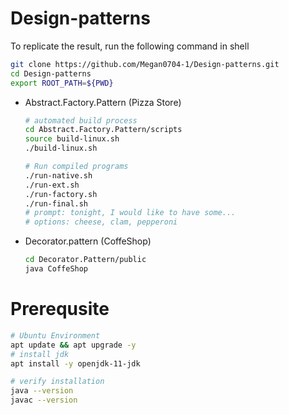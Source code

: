 # Design-patterns

To replicate the result, run the following command in shell
```bash
git clone https://github.com/Megan0704-1/Design-patterns.git
cd Design-patterns
export ROOT_PATH=${PWD}
```

- Abstract.Factory.Pattern (Pizza Store)
    ```bash
    # automated build process
    cd Abstract.Factory.Pattern/scripts
    source build-linux.sh
    ./build-linux.sh

    # Run compiled programs
    ./run-native.sh
    ./run-ext.sh
    ./run-factory.sh
    ./run-final.sh
    # prompt: tonight, I would like to have some...
    # options: cheese, clam, pepperoni
    ```
- Decorator.pattern (CoffeShop)
    ```bash
    cd Decorator.Pattern/public
    java CoffeShop
    ```

# Prerequsite
```bash
# Ubuntu Environment
apt update && apt upgrade -y
# install jdk
apt install -y openjdk-11-jdk

# verify installation
java --version
javac --version

```
